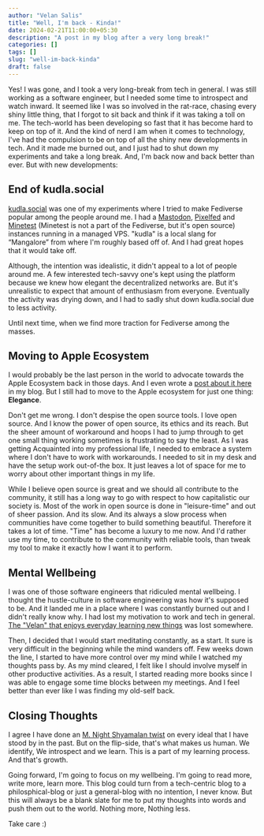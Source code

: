 ```yaml
---
author: "Velan Salis"
title: "Well, I'm back - Kinda!"
date: 2024-02-21T11:00:00+05:30
description: "A post in my blog after a very long break!"
categories: []
tags: []
slug: "well-im-back-kinda"
draft: false
---
```

Yes! I was gone, and I took a very long-break from tech in general. I was still working as a software engineer, but I needed some time to introspect and watch inward. It seemed like I was so involved in the rat-race, chasing every shiny little thing, that I forgot to sit back and think if it was taking a toll on me. The tech-world has been developing so fast that it has become hard to keep on top of it. And the kind of nerd I am when it comes to technology, I've had the compulsion to be on top of all the shiny new developments in tech. And it made me burned out, and I just had to shut down my experiments and take a long break.
And, I'm back now and back better than ever. But with new developments:

## End of kudla.social
[kudla.social](https://velanms.com/posts/im-back-after-a-long-break/#namma-kudla) was one of my experiments where I tried to make Fediverse popular among the people around me. I had a [Mastodon](https://joinmastodon.org/), [Pixelfed](https://velanms.com/posts/how-i-hosted-pixelfed-on-my-selfhosted-setup-with-docker/) and [Minetest](https://www.minetest.net/) (Minetest is not a part of the Fediverse, but it's open source) instances running in a managed VPS. "kudla" is a local slang for “Mangalore” from where I'm roughly based off of. And I had great hopes that it would take off. 

Although, the intention was idealistic, it didn't appeal to a lot of people around me. A few interested tech-savvy one's kept using the platform because we knew how elegant the decentralized networks are. But it's unrealistic to expect that amount of enthusiasm from everyone. Eventually the activity was drying down, and I had to sadly shut down kudla.social due to less activity.

Until next time, when we find more traction for Fediverse among the masses.

## Moving to Apple Ecosystem
I would probably be the last person in the world to advocate towards the Apple Ecosystem back in those days. And I even wrote a [post about it here](https://velanms.com/posts/ecosystem-incarceration/) in my blog. But I still had to move to the Apple ecosystem for just one thing: **Elegance**.

Don't get me wrong. I don't despise the open source tools. I love open source. And I know the power of open source, its ethics and its reach. But the sheer amount of workaround and hoops I had to jump through to get one small thing working sometimes is frustrating to say the least. As I was getting Acquainted into my professional life, I needed to embrace a system where I don't have to work with workarounds. I needed to sit in my desk and have the setup work out-of-the box. It just leaves a lot of space for me to worry about other important things in my life. 

While I believe open source is great and we should all contribute to the community, it still has a long way to go with respect to how capitalistic our society is. Most of the work in open source is done in "leisure-time" and out of sheer passion. And its slow. And its always a slow process when communities have come together to build something beautiful. Therefore it takes a lot of time. "Time" has become a luxury to me now. And I'd rather use my time, to contribute to the community with reliable tools, than tweak my tool to make it exactly how I want it to perform.

## Mental Wellbeing
I was one of those software engineers that ridiculed mental wellbeing. I thought the hustle-culture in software engineering was how it's supposed to be. And it landed me in a place where I was constantly burned out and I didn't really know why. I had lost my motivation to work and tech in general. [The "Velan" that enjoys everyday learning new things](https://velanms.com/posts/lego-coding/) was lost somewhere.

Then, I decided that I would start meditating constantly, as a start. It sure is very difficult in the beginning while the mind wanders off. Few weeks down the line, I started to have more control over my mind while I watched my thoughts pass by. As my mind cleared, I felt like I should involve myself in other productive activities. As a result, I started reading more books since I was able to engage some time blocks between my meetings. And I feel better than ever like I was finding my old-self back.

## Closing Thoughts
I agree I have done an [M. Night Shyamalan twist](https://www.urbandictionary.com/define.php?term=M.%20Night%20Shyamalan) on every ideal that I have stood by in the past. But on the flip-side, that's what makes us human. We identify, We introspect and we learn. This is a part of my learning process. And that's growth. 

Going forward, I'm going to focus on my wellbeing. I'm going to read more, write more, learn more. This blog could turn from a tech-centric blog to a philosphical-blog or just a general-blog with no intention, I never know. But this will always be a blank slate for me to put my thoughts into words and push them out to the world. Nothing more, Nothing less.

Take care :)
